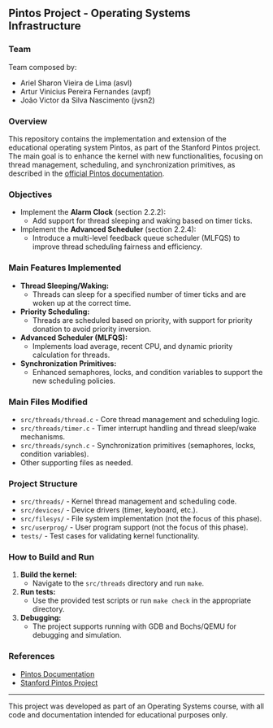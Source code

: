 
## Pintos Project - Operating Systems Infrastructure

### Team
Team composed by:
- Ariel Sharon Vieira de Lima (asvl)
- Artur Vinicius Pereira Fernandes (avpf)
- João Victor da Silva Nascimento (jvsn2)

### Overview
This repository contains the implementation and extension of the educational operating system Pintos, as part of the Stanford Pintos project. The main goal is to enhance the kernel with new functionalities, focusing on thread management, scheduling, and synchronization primitives, as described in the [official Pintos documentation](https://web.stanford.edu/~ouster/cgi-bin/cs140-spring20/pintos/pintos_2.html#SEC15).

### Objectives
- Implement the **Alarm Clock** (section 2.2.2):
  - Add support for thread sleeping and waking based on timer ticks.
- Implement the **Advanced Scheduler** (section 2.2.4):
  - Introduce a multi-level feedback queue scheduler (MLFQS) to improve thread scheduling fairness and efficiency.

### Main Features Implemented
- **Thread Sleeping/Waking:**
  - Threads can sleep for a specified number of timer ticks and are woken up at the correct time.
- **Priority Scheduling:**
  - Threads are scheduled based on priority, with support for priority donation to avoid priority inversion.
- **Advanced Scheduler (MLFQS):**
  - Implements load average, recent CPU, and dynamic priority calculation for threads.
- **Synchronization Primitives:**
  - Enhanced semaphores, locks, and condition variables to support the new scheduling policies.

### Main Files Modified
- `src/threads/thread.c` - Core thread management and scheduling logic.
- `src/threads/timer.c` - Timer interrupt handling and thread sleep/wake mechanisms.
- `src/threads/synch.c` - Synchronization primitives (semaphores, locks, condition variables).
- Other supporting files as needed.

### Project Structure
- `src/threads/` - Kernel thread management and scheduling code.
- `src/devices/` - Device drivers (timer, keyboard, etc.).
- `src/filesys/` - File system implementation (not the focus of this phase).
- `src/userprog/` - User program support (not the focus of this phase).
- `tests/` - Test cases for validating kernel functionality.

### How to Build and Run
1. **Build the kernel:**
   - Navigate to the `src/threads` directory and run `make`.
2. **Run tests:**
   - Use the provided test scripts or run `make check` in the appropriate directory.
3. **Debugging:**
   - The project supports running with GDB and Bochs/QEMU for debugging and simulation.

### References
- [Pintos Documentation](https://web.stanford.edu/~ouster/cgi-bin/cs140-spring20/pintos/pintos_2.html#SEC15)
- [Stanford Pintos Project](https://web.stanford.edu/class/cs140/projects/pintos/pintos_1.html)

---
This project was developed as part of an Operating Systems course, with all code and documentation intended for educational purposes only.


